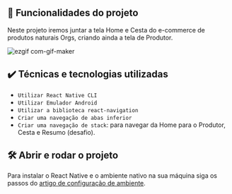 ## 🔨 Funcionalidades do projeto

Neste projeto iremos juntar a tela Home e Cesta do e-commerce de produtos naturais Orgs, criando ainda a tela de Produtor.

![ezgif com-gif-maker](https://user-images.githubusercontent.com/9091491/140552376-f1c1523d-5c69-42fe-a2fa-4021ed77160a.gif)

## ✔️ Técnicas e tecnologias utilizadas

- `Utilizar React Native CLI`
- `Utilizar Emulador Android`
- `Utilizar a biblioteca react-navigation`
- `Criar uma navegação de abas inferior`
- `Criar uma navegação de stack`: para navegar da Home para o Produtor, Cesta e Resumo (desafio).

## 🛠️ Abrir e rodar o projeto

Para instalar o React Native e o ambiente nativo na sua máquina siga os passos do [artigo de configuração de ambiente](https://www.alura.com.br/artigos/configurando-o-ambiente-react-native).

